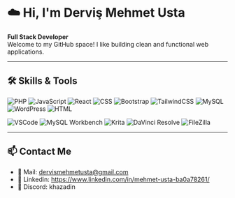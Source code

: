 # ☁️ Hi, I'm Derviş Mehmet Usta

**Full Stack Developer**  
Welcome to my GitHub space! I like building clean and functional web applications.

---

## 🛠️ Skills & Tools


![PHP](https://img.shields.io/badge/-PHP-777BB4?style=flat&logo=php&logoColor=white)
![JavaScript](https://img.shields.io/badge/-JavaScript-F7DF1E?style=flat&logo=javascript&logoColor=black)
![React](https://img.shields.io/badge/-React-61DAFB?style=flat&logo=react&logoColor=black)
![CSS](https://img.shields.io/badge/-CSS3-1572B6?style=flat&logo=css3&logoColor=white)
![Bootstrap](https://img.shields.io/badge/-Bootstrap-563D7C?style=flat&logo=bootstrap&logoColor=white)
![TailwindCSS](https://img.shields.io/badge/-TailwindCSS-38B2AC?style=flat&logo=tailwind-css&logoColor=white)
![MySQL](https://img.shields.io/badge/-MySQL-4479A1?style=flat&logo=mysql&logoColor=white)
![WordPress](https://img.shields.io/badge/-WordPress-21759B?style=flat&logo=wordpress&logoColor=white)
![HTML](https://img.shields.io/badge/-HTML5-E34F26?style=flat&logo=html5&logoColor=white)

![VSCode](https://img.shields.io/badge/-VSCode-007ACC?style=flat&logo=visual-studio-code&logoColor=white)
![MySQL Workbench](https://img.shields.io/badge/-MySQLWorkbench-00758F?style=flat&logo=mysql&logoColor=white)
![Krita](https://img.shields.io/badge/-Krita-3BABFF?style=flat&logo=krita&logoColor=white)
![DaVinci Resolve](https://img.shields.io/badge/-DaVinci%20Resolve-000000?style=flat&logo=daVinci-resolve&logoColor=white)
![FileZilla](https://img.shields.io/badge/-FileZilla-BF0000?style=flat&logo=filezilla&logoColor=white)

---

## 📫 Contact Me

- 📧 Mail: dervismehmetusta@gmail.com
- 💼 Linkedin: https://www.linkedin.com/in/mehmet-usta-ba0a78261/
- 💬 Discord: khazadin

